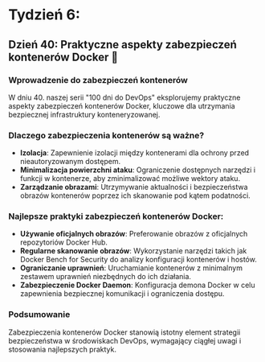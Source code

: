 # Tydzień 6: 

## Dzień 40: Praktyczne aspekty zabezpieczeń kontenerów Docker 🐳

### Wprowadzenie do zabezpieczeń kontenerów
W dniu 40. naszej serii "100 dni do DevOps" eksplorujemy praktyczne aspekty zabezpieczeń kontenerów Docker, kluczowe dla utrzymania bezpiecznej infrastruktury konteneryzowanej.

### Dlaczego zabezpieczenia kontenerów są ważne?
- **Izolacja**: Zapewnienie izolacji między kontenerami dla ochrony przed nieautoryzowanym dostępem.
- **Minimalizacja powierzchni ataku**: Ograniczenie dostępnych narzędzi i funkcji w kontenerze, aby zminimalizować możliwe wektory ataku.
- **Zarządzanie obrazami**: Utrzymywanie aktualności i bezpieczeństwa obrazów kontenerów poprzez ich skanowanie pod kątem podatności.

### Najlepsze praktyki zabezpieczeń kontenerów Docker:
- **Używanie oficjalnych obrazów**: Preferowanie obrazów z oficjalnych repozytoriów Docker Hub.
- **Regularne skanowanie obrazów**: Wykorzystanie narzędzi takich jak Docker Bench for Security do analizy konfiguracji kontenerów i hostów.
- **Ograniczanie uprawnień**: Uruchamianie kontenerów z minimalnym zestawem uprawnień niezbędnych do ich działania.
- **Zabezpieczenie Docker Daemon**: Konfiguracja demona Docker w celu zapewnienia bezpiecznej komunikacji i ograniczenia dostępu.

### Podsumowanie
Zabezpieczenia kontenerów Docker stanowią istotny element strategii bezpieczeństwa w środowiskach DevOps, wymagający ciągłej uwagi i stosowania najlepszych praktyk.

